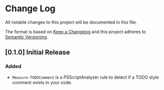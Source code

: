 # Change Log

All notable changes to this project will be documented in this file.

The format is based on [Keep a Changelog](http://keepachangelog.com/)
and this project adheres to [Semantic Versioning](http://semver.org/).

## [0.1.0] Initial Release

### Added

- `Measure-TODOComment` is a PSScriptAnalyzer rule to detect if a TODO style
  comment exists in your code.
